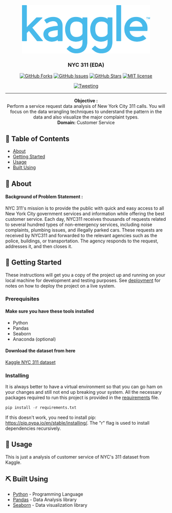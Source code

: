 <p align="center">
  <a href="https://www.kaggle.com/" rel="noopener">
 <img width="400px" height="150px" src="./kaggle-logo.png" alt="NYC-311"></a>
</p>

<h3 align="center">NYC 311 (EDA)</h3>

<div align="center">

[![GitHub Forks](https://img.shields.io/github/forks/vigneshmanikandan97/nyc-311)](https://github.com/vigneshmanikandan97/nyc-311/network/members)
[![GitHub Issues](https://img.shields.io/github/issues/vigneshmanikandan97/nyc-311)](https://github.com/vigneshmanikandan97/nyc-311/issues)
[![GitHub Stars](https://img.shields.io/github/stars/vigneshmanikandan97/nyc-311)](https://github.com/vigneshmanikandan97/nyc-311/stargazers)
[![MIT license](https://img.shields.io/badge/License-MIT-blue.svg)](https://lbesson.mit-license.org/)

[![Tweeting](https://img.shields.io/twitter/url?style=social&url=https%3A%2F%2Fwww.twitter.com%2Fv_gn_sh)](https://www.twitter.com/v_gn_sh)


</div>

---

<p align="center">
<strong>Objective :</strong><br>
Perform a service request data analysis of New York City 311 calls. You will focus on the data wrangling techniques to understand the pattern in the data and also visualize the major complaint types.<br> 
<strong>Domain:</strong> Customer Service
</p>

## 📝 Table of Contents

- [About](#about)
- [Getting Started](#getting_started)
- [Usage](#usage)
- [Built Using](#built_using)

## 🧐 About <a name = "about"></a>

#### Background of Problem Statement :

NYC 311's mission is to provide the public with quick and easy access to all New York City government services and information while offering the best customer service. Each day, NYC311 receives thousands of requests related to several hundred types of non-emergency services, including noise complaints, plumbing issues, and illegally parked cars. These requests are received by NYC311 and forwarded to the relevant agencies such as the police, buildings, or transportation. The agency responds to the request, addresses it, and then closes it.

## 🏁 Getting Started <a name = "getting_started"></a>

These instructions will get you a copy of the project up and running on your local machine for development and testing purposes. See [deployment](#deployment) for notes on how to deploy the project on a live system.

### Prerequisites

#### Make sure you have these tools installed

- Python
- Pandas
- Seaborn
- Anaconda (optional)

#### Download the dataset from here

[Kaggle NYC 311 dataset](https://www.kaggle.com/pablomonleon/311-service-requests-nyc)

### Installing

It is always better to have a virtual environment so that you can go ham on your changes and still not end up breaking your system. All the necessary packages required to run this project is provided in the [requirements](/requirements.txt) file.

```python
pip install -r requirements.txt
```

If this doesn't work, you need to install pip: <https://pip.pypa.io/en/stable/installing/>.
The "r" flag is used to install dependencies recursively.

## 🎈 Usage <a name="usage"></a>

This is just a analysis of customer service of NYC's 311 dataset from Kaggle.

## ⛏️ Built Using <a name = "built_using"></a>

- [Python](https://www.python.org) - Programming Language
- [Pandas](https://pandas.pydata.org/) - Data Analysis library
- [Seaborn](https://seaborn.pydata.org/) - Data visualization library
